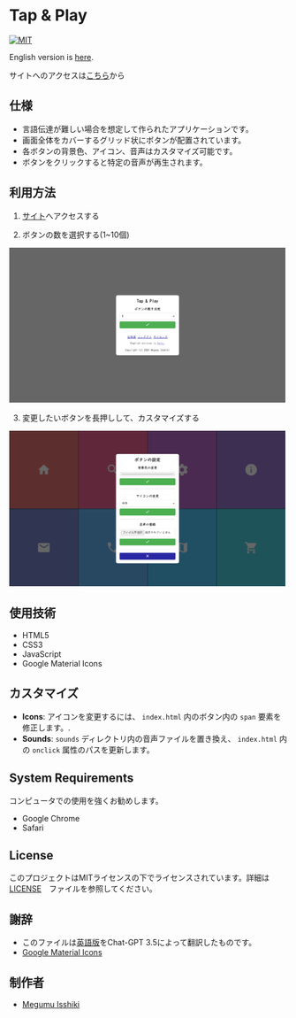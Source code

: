 # Tap & Play

[![MIT](https://custom-icon-badges.herokuapp.com/badge/license-MIT-8BB80A.svg?logo=law&logoColor=white)]()

English version is [here](https://github.com/Davinci-Meg/sound_button/blob/main/README.md).

サイトへのアクセスは[こちら](https://davinci-meg.github.io/Tap_and_Play/)から

## 仕様

- 言語伝達が難しい場合を想定して作られたアプリケーションです。
- 画面全体をカバーするグリッド状にボタンが配置されています。
- 各ボタンの背景色、アイコン、音声はカスタマイズ可能です。
- ボタンをクリックすると特定の音声が再生されます。

## 利用方法

1. [サイト](https://davinci-meg.github.io/Tap_and_Play/)へアクセスする

2. ボタンの数を選択する(1~10個)
<img width="500" alt="" src="assets/image1.png">

3. 変更したいボタンを長押しして、カスタマイズする
<img width="500" alt="" src="assets/image2.png">

## 使用技術

- HTML5
- CSS3
- JavaScript
- Google Material Icons

## カスタマイズ

- **Icons**: アイコンを変更するには、 `index.html` 内のボタン内の `span` 要素を修正します。.
- **Sounds**: `sounds` ディレクトリ内の音声ファイルを置き換え、 `index.html` 内の `onclick` 属性のパスを更新します。

## System Requirements

コンピュータでの使用を強くお勧めします。
- Google Chrome
- Safari

## License

このプロジェクトはMITライセンスの下でライセンスされています。詳細は　[LICENSE](LICENSE)　ファイルを参照してください。

## 謝辞

- このファイルは[英語版](https://github.com/Davinci-Meg/sound_button/blob/main/README.md)をChat-GPT 3.5によって翻訳したものです。
- [Google Material Icons](https://fonts.google.com/icons)

## 制作者

- [Megumu Isshiki](https://github.com/Davinci-Meg)
